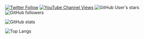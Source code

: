 <p align="left">
<a href="https://twitter.com/zdenyhraz"><img alt="Twitter Follow" src="https://img.shields.io/twitter/follow/zdenyhraz?style=social"></a>
<a href="https://www.youtube.com/channel/UC1DchMMTBlHRKjDVAsYBgGA"><img alt="YouTube Channel Views" src="https://img.shields.io/youtube/channel/views/UC1DchMMTBlHRKjDVAsYBgGA?style=social"></a>
<img alt="GitHub User's stars" src="https://img.shields.io/github/stars/zdenyhraz?style=social">
<img alt="GitHub followers" src="https://img.shields.io/github/followers/zdenyhraz?style=social">
</p>

![GitHub stats](https://github-readme-stats.vercel.app/api?username=zdenyhraz&hide=contribs,prs&count_private=true&show_icons=true&include_all_commits=true&bg_color=30,e96443,904e95&title_color=fff&text_color=fff&icon_color=fff)

![Top Langs](https://github-readme-stats.vercel.app/api/top-langs/?username=zdenyhraz&layout=compact)


